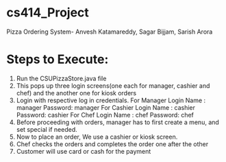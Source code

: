 # cs414_Project
Pizza Ordering System- Anvesh Katamareddy, Sagar Bijjam, Sarish Arora


# Steps to Execute:
1. Run the CSUPizzaStore.java file
2. This pops up three login screens(one each for manager, cashier and chef) and the another one for kiosk orders
3. Login with respective log in credentials.
For Manager
Login Name : manager
Password: manager
For Cashier
Login Name : cashier
Password: cashier
For Chef
Login Name : chef
Password: chef
4. Before proceeding with orders, manager has to first create a menu, and set special if needed.
5. Now to place an order, We use a cashier or kiosk screen.
6. Chef checks the orders and completes the order one after the other
7. Customer will use card or cash for the payment
